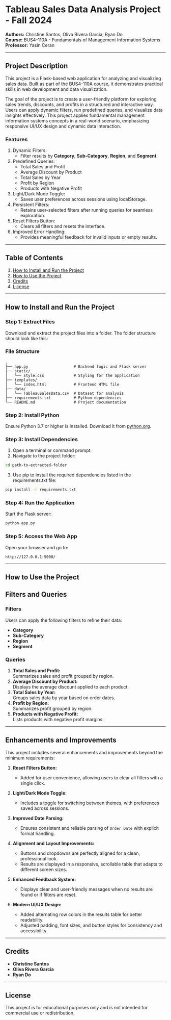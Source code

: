# Tableau Sales Data Analysis Project - Fall 2024

**Authors:** Christine Santos, Oliva Rivera Garcia, Ryan Do  
**Course:** BUS4-110A - Fundamentals of Management Information Systems  
**Professor:** Yasin Ceran

---

## Project Description

This project is a Flask-based web application for analyzing and visualizing sales data. Built as part of the BUS4-110A course, it demonstrates practical skills in web development and data visualization. 

The goal of the project is to create a user-friendly platform for exploring sales trends, discounts, and profits in a structured and interactive way. Users can apply dynamic filters, run predefined queries, and visualize data insights effectively. This project applies fundamental management information systems concepts in a real-world scenario, emphasizing responsive UI/UX design and dynamic data interaction.

### Features
1. Dynamic Filters:
   - Filter results by **Category**, **Sub-Category**, **Region**, and **Segment**.
2. Predefined Queries:
   - Total Sales and Profit
   - Average Discount by Product
   - Total Sales by Year
   - Profit by Region
   - Products with Negative Profit
3. Light/Dark Mode Toggle:
   - Saves user preferences across sessions using localStorage.
4. Persistent Filters:
   - Retains user-selected filters after running queries for seamless exploration.
5. Reset Filters Button:
   - Clears all filters and resets the interface.
6. Improved Error Handling:
   - Provides meaningful feedback for invalid inputs or empty results.

---

## Table of Contents
1. [How to Install and Run the Project](#how-to-install-and-run-the-project)
2. [How to Use the Project](#how-to-use-the-project)
3. [Credits](#credits)
4. [License](#license)

---

## How to Install and Run the Project

### Step 1: Extract Files
Download and extract the project files into a folder. The folder structure should look like this:

### File Structure
```
.
├── app.py                    # Backend logic and Flask server
├── static/
│   └── style.css             # Styling for the application
├── templates/
│   └── index.html            # Frontend HTML file
├── data/
│   └── TableauSalesData.csv  # Dataset for analysis
├── requirements.txt          # Python dependencies
└── README.md                 # Project documentation
```

### Step 2: Install Python
Ensure Python 3.7 or higher is installed. Download it from [python.org](https://www.python.org/).

### Step 3: Install Dependencies
1. Open a terminal or command prompt.
2. Navigate to the project folder:
```bash
cd path-to-extracted-folder
```
3. Use pip to install the required dependencies listed in the requirements.txt file:
```bash
pip install -r requirements.txt
```

### Step 4: Run the Application
Start the Flask server:
```bash
python app.py
```

### Step 5: Access the Web App
Open your browser and go to:
```
http://127.0.0.1:5000/
```

---

## How to Use the Project

## Filters and Queries
### Filters
Users can apply the following filters to refine their data:
- **Category**
- **Sub-Category**
- **Region**
- **Segment**

### Queries
1. **Total Sales and Profit:**  
   Summarizes sales and profit grouped by region.
2. **Average Discount by Product:**  
   Displays the average discount applied to each product.
3. **Total Sales by Year:**  
   Groups sales data by year based on order dates.
4. **Profit by Region:**  
   Summarizes profit grouped by region.
5. **Products with Negative Profit:**  
   Lists products with negative profit margins.

---

## Enhancements and Improvements
This project includes several enhancements and improvements beyond the minimum requirements:

1. **Reset Filters Button:**  
   - Added for user convenience, allowing users to clear all filters with a single click.

2. **Light/Dark Mode Toggle:**  
   - Includes a toggle for switching between themes, with preferences saved across sessions.

3. **Improved Date Parsing:**  
   - Ensures consistent and reliable parsing of `Order Date` with explicit format handling.

4. **Alignment and Layout Improvements:**  
   - Buttons and dropdowns are perfectly aligned for a clean, professional look.
   - Results are displayed in a responsive, scrollable table that adapts to different screen sizes.

5. **Enhanced Feedback System:**  
   - Displays clear and user-friendly messages when no results are found or if filters are reset.

6. **Modern UI/UX Design:**  
   - Added alternating row colors in the results table for better readability.
   - Adjusted padding, font sizes, and button styles for consistency and accessibility.

---

## Credits

- **Christine Santos**
- **Oliva Rivera Garcia**
- **Ryan Do**

---

## License

This project is for educational purposes only and is not intended for commercial use or redistribution.